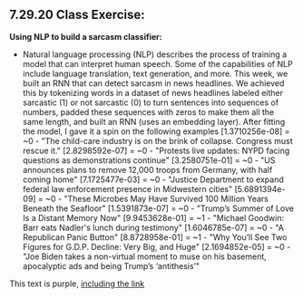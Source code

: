 ## 7.29.20 Class Exercise:
**Using NLP to build a sarcasm classifier:**
- Natural language processing (NLP) describes the process of training a model that can interpret human speech. Some of the capabilities of NLP include language translation, text generation, and more. This week, we built an RNN that can detect sarcasm in news headlines. We achieved this by tokenizing words in a dataset of news headlines labeled either sarcastic (1) or not sarcastic (0) to turn sentences into sequences of numbers, padded these sequences with zeros to make them all the same length, and built an RNN (uses an embedding layer). After fitting the model, I gave it a spin on the following examples
[1.3710256e-08] = ~0 - "The child-care industry is on the brink of collapse. Congress must rescue it."
[2.8298592e-07] = ~0 - "Protests live updates: NYPD facing questions as demonstrations continue"
[3.2580751e-01] = ~0 - "US announces plans to remove 12,000 troops from Germany, with half coming home"
[7.1725477e-03] = ~0 - "Justice Department to expand federal law enforcement presence in Midwestern cities"
[5.6891394e-09] = ~0 - "These Microbes May Have Survived 100 Million Years Beneath the Seafloor"
[1.5391873e-07] = ~0 - "Trump’s Summer of Love Is a Distant Memory Now"
[9.9453628e-01] = ~1 - "Michael Goodwin: Barr eats Nadler's lunch during testimony"
[1.6046785e-07] = ~0 - "A Republican Panic Button"
[8.8728958e-01] = ~1 - "Why You’ll See Two Figures for G.D.P. Decline: Very Big, and Huge"
[2.1694852e-05] = ~0 - "Joe Biden takes a non-virtual moment to muse on his basement, apocalyptic ads and being Trump’s ‘antithesis’"

<div class="text-purple">
  This text is purple, <a href="#" class="text-inherit">including the link</a>
</div>
